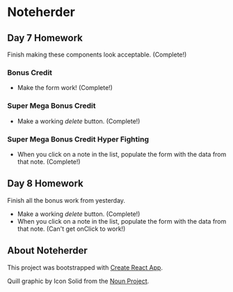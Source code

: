 # Noteherder

## Day 7 Homework 

Finish making these components look acceptable. (Complete!)

### Bonus Credit

* Make the form work! (Complete!)

### Super Mega Bonus Credit

* Make a working _delete_ button. (Complete!)

### Super Mega Bonus Credit Hyper Fighting

* When you click on a note in the list, populate the form with the data from that note. (Complete!)

## Day 8 Homework

Finish all the bonus work from yesterday.

* Make a working _delete_ button. (Complete!)
* When you click on a note in the list, populate the form with the data from that note. (Can't get onClick to work!)

## About Noteherder

This project was bootstrapped with [Create React App](https://github.com/facebookincubator/create-react-app).

Quill graphic by Icon Solid from the [Noun Project](https://thenounproject.com/).

